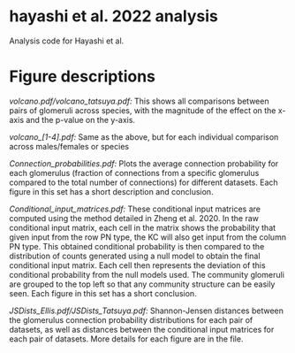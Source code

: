 # hayashi et al. 2022 analysis

Analysis code for Hayashi et al.

# Figure descriptions

*volcano.pdf/volcano_tatsuya.pdf:* This shows all comparisons between pairs of glomeruli across species, with the magnitude of the effect on the x-axis and the p-value on the y-axis.

*volcano_[1-4].pdf:* Same as the above, but for each individual comparison across males/females or species

*Connection_probabilities.pdf:* Plots the average connection probability for each glomerulus (fraction of connections from a specific glomerulus compared to the total number of connections) for different datasets. Each figure in this set has a short description and conclusion.

*Conditional_input_matrices.pdf:* These conditional input matrices are computed using the method detailed in Zheng et al. 2020. In the raw conditional input matrix, each cell in the matrix shows the probability that given input from the row PN type, the KC will also get input from the column PN type. This obtained conditional probability is then compared to the distribution of counts generated using a null model to obtain the final conditional input matrix. Each cell then represents the deviation of this conditional probability from the null models used. The community glomeruli are grouped to the top left so that any community structure can be easily seen. Each figure in this set has a short 
conclusion.

*JSDists_Ellis.pdf/JSDists_Tatsuya.pdf:* Shannon-Jensen distances between the glomerulus connection probability distributions for each pair of datasets, as well as distances between the conditional input matrices for each pair of datasets. More details for each figure are in the file.
   
